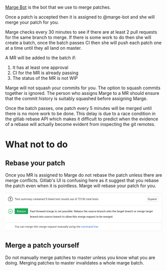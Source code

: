 [Marge Bot](https://gitlab.haskell.org/ghc/marge-bot) is the bot that we use to merge patches. 

Once a patch is accepted then it is assigned to @marge-bot and she will merge your patch for you.

Marge checks every 30 minutes to see if there are at least 2 pull requests for the same branch to merge. If there is some work to do then she will create a batch, once the batch passes CI then she will 
push each patch one at a time until they all land on master.

A MR will be added to the batch if:

1. It has at least one approval
2. CI for the MR is already passing
3. The status of the MR is not WIP

Marge will not squash your commits for you. The option to squash commits together is ignored. The person who assigns Marge to a MR should ensure that the commit history is suitably squashed before assigning Marge. 

Once the batch passes, one patch every 5 minutes will be merged until there is no more work to be done. This delay is due to a race condition in the gitlab rebase API which makes it difficult to 
predict when the evidence of a rebase will actually become evident from inspecting the git remotes.

# What not to do

## Rebase your patch

Once you MR is assigned to Marge do not rebase the patch unless there are merge conflicts. Gitlab's UI is confusing here as it suggest that you rebase the patch even when it is pointless. Marge will rebase your patch for you.

![2019-05-16-131656_649x158_scrot](uploads/ff3b5dfccaf9061328171f1e9f976066/2019-05-16-131656_649x158_scrot.png)

## Merge a patch yourself

Do not manually merge patches to master unless you know what you are doing. Merging patches
to master invalidates a whole marge batch. 


